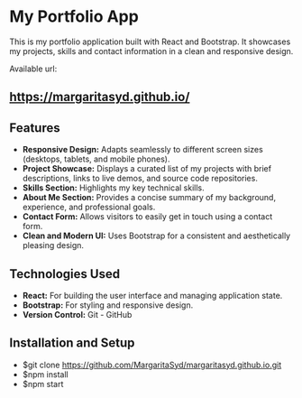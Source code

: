 # My Portfolio App  

This is my portfolio application built with React and Bootstrap.  It showcases my projects, skills and contact information in a clean and responsive design. 

Available url:
## https://margaritasyd.github.io/

## Features  

* **Responsive Design:** Adapts seamlessly to different screen sizes (desktops, tablets, and mobile phones).  
* **Project Showcase:** Displays a curated list of my projects with brief descriptions, links to live demos, and source code repositories.  
* **Skills Section:** Highlights my key technical skills.  
* **About Me Section:** Provides a concise summary of my background, experience, and professional goals.  
* **Contact Form:** Allows visitors to easily get in touch using a contact form.  
* **Clean and Modern UI:** Uses Bootstrap for a consistent and aesthetically pleasing design.   

## Technologies Used  

* **React:** For building the user interface and managing application state.  
* **Bootstrap:** For styling and responsive design.   
* **Version Control:**  Git - GitHub


## Installation and Setup  

* $git clone https://github.com/MargaritaSyd/margaritasyd.github.io.git  
* $npm install
* $npm start
